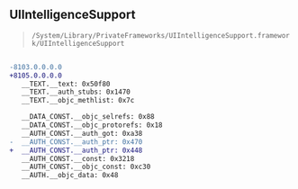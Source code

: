 ## UIIntelligenceSupport

> `/System/Library/PrivateFrameworks/UIIntelligenceSupport.framework/UIIntelligenceSupport`

```diff

-8103.0.0.0.0
+8105.0.0.0.0
   __TEXT.__text: 0x50f80
   __TEXT.__auth_stubs: 0x1470
   __TEXT.__objc_methlist: 0x7c

   __DATA_CONST.__objc_selrefs: 0x88
   __DATA_CONST.__objc_protorefs: 0x18
   __AUTH_CONST.__auth_got: 0xa38
-  __AUTH_CONST.__auth_ptr: 0x470
+  __AUTH_CONST.__auth_ptr: 0x448
   __AUTH_CONST.__const: 0x3218
   __AUTH_CONST.__objc_const: 0xc30
   __AUTH.__objc_data: 0x48

```
